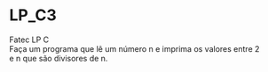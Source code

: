 # LP_C3
Fatec LP C<br>
Faça um programa que lê um número n e imprima os valores entre 2<br>
e n que são divisores de n.
